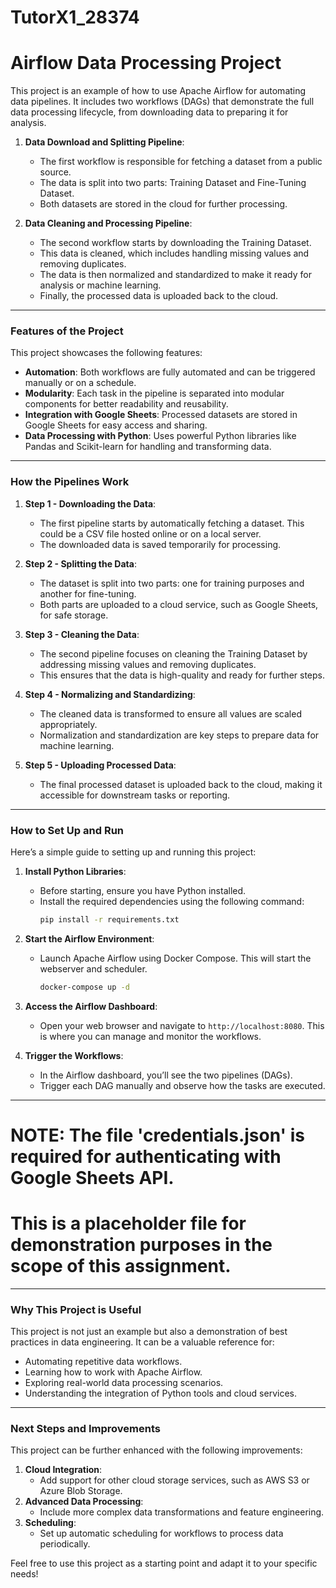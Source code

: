# TutorX1_28374


# Airflow Data Processing Project

This project is an example of how to use Apache Airflow for automating data pipelines. It includes two workflows (DAGs) that demonstrate the full data processing lifecycle, from downloading data to preparing it for analysis.

1. **Data Download and Splitting Pipeline**:
   - The first workflow is responsible for fetching a dataset from a public source.
   - The data is split into two parts: Training Dataset and Fine-Tuning Dataset.
   - Both datasets are stored in the cloud for further processing.

2. **Data Cleaning and Processing Pipeline**:
   - The second workflow starts by downloading the Training Dataset.
   - This data is cleaned, which includes handling missing values and removing duplicates.
   - The data is then normalized and standardized to make it ready for analysis or machine learning.
   - Finally, the processed data is uploaded back to the cloud.

---

### Features of the Project

This project showcases the following features:

- **Automation**: Both workflows are fully automated and can be triggered manually or on a schedule.
- **Modularity**: Each task in the pipeline is separated into modular components for better readability and reusability.
- **Integration with Google Sheets**: Processed datasets are stored in Google Sheets for easy access and sharing.
- **Data Processing with Python**: Uses powerful Python libraries like Pandas and Scikit-learn for handling and transforming data.

---

### How the Pipelines Work

1. **Step 1 - Downloading the Data**:
   - The first pipeline starts by automatically fetching a dataset. This could be a CSV file hosted online or on a local server.
   - The downloaded data is saved temporarily for processing.

2. **Step 2 - Splitting the Data**:
   - The dataset is split into two parts: one for training purposes and another for fine-tuning.
   - Both parts are uploaded to a cloud service, such as Google Sheets, for safe storage.

3. **Step 3 - Cleaning the Data**:
   - The second pipeline focuses on cleaning the Training Dataset by addressing missing values and removing duplicates.
   - This ensures that the data is high-quality and ready for further steps.

4. **Step 4 - Normalizing and Standardizing**:
   - The cleaned data is transformed to ensure all values are scaled appropriately.
   - Normalization and standardization are key steps to prepare data for machine learning.

5. **Step 5 - Uploading Processed Data**:
   - The final processed dataset is uploaded back to the cloud, making it accessible for downstream tasks or reporting.

---

### How to Set Up and Run

Here’s a simple guide to setting up and running this project:

1. **Install Python Libraries**:
   - Before starting, ensure you have Python installed.
   - Install the required dependencies using the following command:
     ```bash
     pip install -r requirements.txt
     ```

2. **Start the Airflow Environment**:
   - Launch Apache Airflow using Docker Compose. This will start the webserver and scheduler.
     ```bash
     docker-compose up -d
     ```

3. **Access the Airflow Dashboard**:
   - Open your web browser and navigate to `http://localhost:8080`. This is where you can manage and monitor the workflows.

4. **Trigger the Workflows**:
   - In the Airflow dashboard, you’ll see the two pipelines (DAGs).
   - Trigger each DAG manually and observe how the tasks are executed.

---

# NOTE: The file 'credentials.json' is required for authenticating with Google Sheets API.
# This is a placeholder file for demonstration purposes in the scope of this assignment.

---

### Why This Project is Useful

This project is not just an example but also a demonstration of best practices in data engineering. It can be a valuable reference for:

- Automating repetitive data workflows.
- Learning how to work with Apache Airflow.
- Exploring real-world data processing scenarios.
- Understanding the integration of Python tools and cloud services.

---

### Next Steps and Improvements

This project can be further enhanced with the following improvements:

1. **Cloud Integration**:
   - Add support for other cloud storage services, such as AWS S3 or Azure Blob Storage.
2. **Advanced Data Processing**:
   - Include more complex data transformations and feature engineering.
3. **Scheduling**:
   - Set up automatic scheduling for workflows to process data periodically.

Feel free to use this project as a starting point and adapt it to your specific needs!

